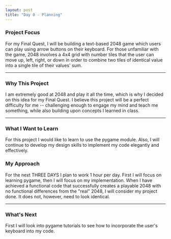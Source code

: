 ```yaml
---
layout: post
title: "Day 0 - Planning"
---
```


### Project Focus

For my Final Quest, I will be building a text-based 2048 game which users can play using arrow buttons on their keyboard. For those unfamiliar with the game, 2048 involves a 4x4 grid with number tiles that the user can move up, left, right, or down in order to combine two tiles of identical value into a single tile of their values' sum.

---

### Why This Project 

I am extremely good at 2048 and play it all the time, which is why I decided on this idea for my Final Quest. I believe this project will be a perfect difficulty for me -- challenging enough to engage my mind and teach me something, while also building upon concepts I learned in class.

---

### What I Want to Learn

For this project I would like to learn to use the pygame module. Also, I will continue to develop my design skills to implement my code elegantly and effectively.

### My Approach 

For the next THREE DAYS I plan to work 1 hour per day. First I will focus on learning pygame, then I will focus on my implementation. When I have achieved a functional code that successfully creates a playable 2048 with no functional differences from the "real" 2048, I will consider my project done. It does not, however, need to look identical.

---

### What's Next

First I will look into pygame tutorials to see how to incorporate the user's keyboard into my code.
